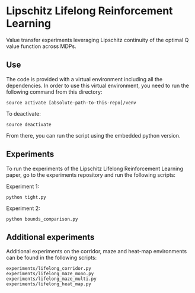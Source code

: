 # Lipschitz Lifelong Reinforcement Learning

Value transfer experiments leveraging Lipschitz continuity of the optimal Q value function across MDPs.

## Use

The code is provided with a virtual environment including all the dependencies.
In order to use this virtual environment, you need to run the following command from this directory:

    source activate [absolute-path-to-this-repo]/venv
    
To deactivate:

    source deactivate
    
From there, you can run the script using the embedded python version.

## Experiments

To run the experiments of the Lipschitz Lifelong Reinforcement Learning paper, go to the experiments repository and run the following scripts:

Experiment 1:

	python tight.py

Experiment 2:

	python bounds_comparison.py
	
## Additional experiments

Additional experiments on the corridor, maze and heat-map environments can be found in the following scripts:

	experiments/lifelong_corridor.py
	experiments/lifelong_maze_mono.py
	experiments/lifelong_maze_multi.py
	experiments/lifelong_heat_map.py

